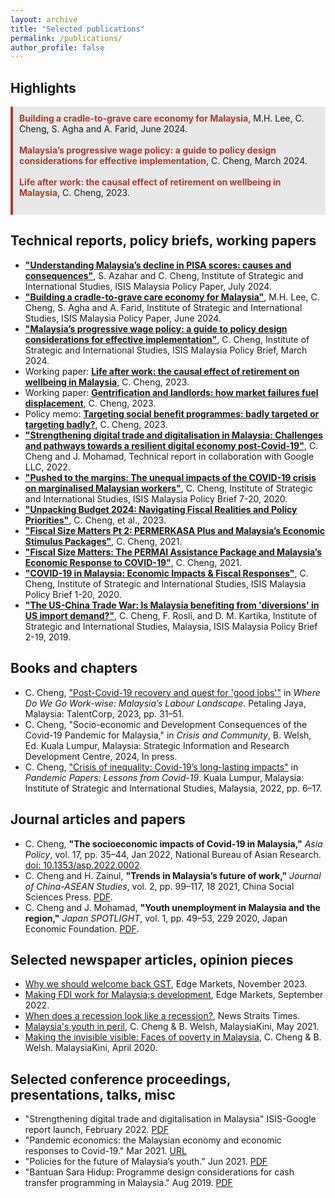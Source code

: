 ```yaml
---
layout: archive
title: "Selected publications"
permalink: /publications/
author_profile: false
---
```


<!--{% if author.googlescholar %}
  You can also find my articles on <u><a href="{{author.googlescholar}}">my Google Scholar profile</a>.</u>
{% endif %}

{% include base_path %}

{% for post in site.publications reversed %}
  {% include archive-single.html %}
{% endfor %}-->

## Highlights
<div style="background-color: #e8e8e8; padding: 10px; margin-bottom: 20px; border-left: 4px solid #b03a2e;">
   <strong><a href="https://www.isis.org.my/2024/06/12/building-a-cradle-to-grave-care-economy-for-malaysia-2/" style="text-decoration: none; color: #b03a2e;">Building a cradle-to-grave care economy for Malaysia</a></strong>, M.H. Lee, C. Cheng, S. Agha and A. Farid, June 2024. 
   <br><br>
  <strong><a href="https://www.isis.org.my/2024/03/25/malaysias-progressive-wage-policy/" style="text-decoration: none; color: #b03a2e;">Malaysia’s progressive wage policy: a guide to policy design considerations for effective implementation</a></strong>, C. Cheng, March 2024. 
   <br><br>
  <strong><a href="/posts/2024/01/retirement-wellbeing-1" style="text-decoration: none; color: #b03a2e;">Life after work: the causal effect of retirement on wellbeing in Malaysia</a></strong>, C. Cheng, 2023. 
  <br><br>
  
</div>


## Technical reports, policy briefs, working papers
- [**"Understanding Malaysia’s decline in PISA scores: causes and consequences"**](https://www.isis.org.my/2024/07/16/understanding-malaysias-decline-in-pisa-scores-causes-and-consequences/), S. Azahar and C. Cheng, Institute of Strategic and International Studies, ISIS Malaysia Policy Paper, July 2024.
- [**"Building a cradle-to-grave care economy for Malaysia"**](https://www.isis.org.my/2024/06/12/building-a-cradle-to-grave-care-economy-for-malaysia-2/), M.H. Lee, C. Cheng, S. Agha and A. Farid, Institute of Strategic and International Studies, ISIS Malaysia Policy Paper, June 2024.
- [**"Malaysia’s progressive wage policy: a guide to policy design considerations for effective implementation"**](https://www.isis.org.my/2024/03/25/malaysias-progressive-wage-policy/), C. Cheng, Institute of Strategic and International Studies, ISIS Malaysia Policy Brief, March 2024.
- Working paper: [**Life after work: the causal effect of retirement on wellbeing in Malaysia**](/posts/2024/01/retirement-wellbeing-1), C. Cheng, 2023.
- Working paper: [**Gentrification and landlords: how market failures fuel displacement**](/posts/2024/02/gentrification), C. Cheng, 2023.
- Policy memo: [**Targeting social benefit programmes: badly targeted or targeting badly?**](/posts/2024/03/targeting), C. Cheng, 2023.
- [**"Strengthening digital trade and digitalisation in Malaysia: Challenges and pathways towards a resilient digital economy post-Covid-19"**](https://www.isis.org.my/2022/02/24/strengthening-digital-trade-and-digitalisation-in-malaysia-2/), C. Cheng and J. Mohamad, Technical report in collaboration with Google LLC, 2022.
- [**"Pushed to the margins: The unequal impacts of the COVID-19 crisis on marginalised Malaysian workers"**](https://www.isis.org.my/2020/11/30/pushed-to-the-margins-the-unequal-impacts-of-the-covid-19-crisis-on-marginalised-malaysian-workers/), C. Cheng, Institute of Strategic and International Studies, ISIS Malaysia Policy Brief 7-20, 2020.
- [**"Unpacking Budget 2024: Navigating Fiscal Realities and Policy Priorities"**](https://www.isis.org.my/2023/10/26/unpacking-budget-2024-navigating-fiscal-realities-and-policy-priorities/), C. Cheng, et al., 2023.
- [**"Fiscal Size Matters Pt 2: PERMERKASA Plus and Malaysia’s Economic Stimulus Packages"**](https://www.isis.org.my/2021/06/01/fiscal-size-matters-pt-2-permerkasa-plus-and-malaysias-economic-stimulus-packages/), C. Cheng, 2021.
- [**"Fiscal Size Matters: The PERMAI Assistance Package and Malaysia’s Economic Response to COVID-19"**](https://www.isis.org.my/2021/01/20/fiscal-size-matters-the-permai-assistance-package-and-malaysias-economic-response-to-covid-19/), C. Cheng, 2021.
- [**"COVID-19 in Malaysia: Economic Impacts & Fiscal Responses"**](https://www.isis.org.my/2020/03/26/covid-19-in-malaysia-economic-impacts-fiscal-responses/), C. Cheng, Institute of Strategic and International Studies, ISIS Malaysia Policy Brief 1-20, 2020.
- [**"The US-China Trade War: Is Malaysia benefiting from 'diversions' in US import demand?"**](https://www.isis.org.my/wp-content/uploads/2019/10/POLICY-BRIEF_REV01.pdf), C. Cheng, F. Rosli, and D. M. Kartika, Institute of Strategic and International Studies, Malaysia, ISIS Malaysia Policy Brief 2-19, 2019.



## Books and chapters
- C. Cheng, ["Post-Covid-19 recovery and quest for 'good jobs'"](https://www.isis.org.my/2023/11/01/where-do-we-go-workwise-malaysias-labour-landscape-introduction/) in *Where Do We Go Work-wise: Malaysia’s Labour Landscape*. Petaling Jaya, Malaysia: TalentCorp, 2023, pp. 31–51.
- C. Cheng, "Socio-economic and Development Consequences of the Covid-19 Pandemic for Malaysia," in *Crisis and Community*, B. Welsh, Ed. Kuala Lumpur, Malaysia: Strategic Information and Research Development Centre, 2024, In press.
- C. Cheng, ["Crisis of inequality: Covid-19’s long-lasting impacts"](https://www.isis.org.my/2022/04/20/crisis-of-inequality-covid-19s-long-lasting-economic-impacts/) in *Pandemic Papers: Lessons from Covid-19*. Kuala Lumpur, Malaysia: Institute of Strategic and International Studies, Malaysia, 2022, pp. 6–17.

## Journal articles and papers
- C. Cheng, **"The socioeconomic impacts of Covid-19 in Malaysia,"** *Asia Policy*, vol. 17, pp. 35–44, Jan 2022, National Bureau of Asian Research. [doi: 10.1353/asp.2022.0002](https://doi.org/10.1353/asp.2022.0002).
- C. Cheng and H. Zainul, **"Trends in Malaysia’s future of work,"** *Journal of China-ASEAN Studies*, vol. 2, pp. 99–117, 18 2021, China Social Sciences Press. [PDF](https://www.isis.org.my/wp-content/uploads/2022/01/China-ASEAN-Studies-Volume2-2021.pdf).
- C. Cheng and J. Mohamad, **"Youth unemployment in Malaysia and the region,"** *Japan SPOTLIGHT*, vol. 1, pp. 49–53, 229 2020, Japan Economic Foundation. [PDF](https://www.jef.or.jp/journal/pdf/229th_Special_Article.pdf).

## Selected newspaper articles, opinion pieces
- [Why we should welcome back GST](https://www.isis.org.my/2023/10/02/why-we-should-welcome-back-gst/), Edge Markets, November 2023.
- [Making FDI work for Malaysia;s development](https://www.isis.org.my/2022/09/10/making-trade-investment-work-for-malaysia/), Edge Markets, September 2022.
- [When does a recession look like a recession?](https://www.isis.org.my/2021/04/20/when-does-a-recession-look-like-a-recession/), News Straits Times.
- [Malaysia's youth in peril](https://www.isis.org.my/2021/05/01/malaysias-youth-in-peril/), C. Cheng & B. Welsh, MalaysiaKini, May 2021.
- [Making the invisible visible: Faces of poverty in Malaysia](https://www.isis.org.my/2020/04/05/making-the-invisible-visible-faces-of-poverty-in-malaysia/), C. Cheng & B. Welsh. MalaysiaKini, April 2020.


## Selected conference proceedings, presentations, talks, misc
- "Strengthening digital trade and digitalisation in Malaysia" ISIS-Google report launch, February 2022. [PDF](https://www.isis.org.my/wp-content/uploads/2022/02/ISIS-Google-digital-trade-report-summary-presentation.pdf)
- "Pandemic economics: the Malaysian economy and economic responses to Covid-19." Mar 2021. [URL](https://www.isis.org.my/wp-content/uploads/2021/03/SIRIM-presentation.pdf)
- "Policies for the future of Malaysia’s youth." Jun 2021. [PDF](https://www.isis.org.my/wp-content/uploads/2021/06/Policies-for-the-future-of-Malaysias-youth-Calvin-Cheng.pdf)
- "Bantuan Sara Hidup: Programme design considerations for cash transfer programming in Malaysia." Aug 2019. [PDF](https://www.isis.org.my/wp-content/uploads/2021/06/Policies-for-the-future-of-Malaysias-youth-Calvin-Cheng.pdf)